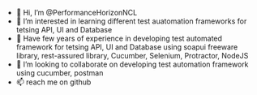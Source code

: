 - 👋 Hi, I’m @PerformanceHorizonNCL
- 👀 I’m interested in learning different test auatomation frameworks for tetsing API, UI and Database
- 🌱 Have few years of experience in developing test automated framework for tetsing API, UI and Database using soapui freeware library, rest-assured library, Cucumber, Selenium, Protractor, NodeJS
- 💞️ I’m looking to collaborate on developing test automation framework using cucumber, postman
- 📫 reach me on github

<!---
PerformanceHorizonNCL/PerformanceHorizonNCL is a ✨ special ✨ repository because its `README.md` (this file) appears on your GitHub profile.
You can click the Preview link to take a look at your changes.
--->
